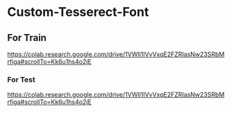 # Custom-Tesserect-Font

## For Train
https://colab.research.google.com/drive/1VWlI1lVvVxqE2FZRIasNw23SRbMrfiga#scrollTo=Kk6u1hs4o2jE

### For Test

https://colab.research.google.com/drive/1VWlI1lVvVxqE2FZRIasNw23SRbMrfiga#scrollTo=Kk6u1hs4o2jE


